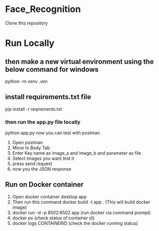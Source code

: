 # Face_Recognition
Clone this repository
# Run Locally
## then make a new virtual environment using the below command for windows
python -m venv .ven
## install requirements.txt file
pip install -r reqirements.txt
### then run the app.py file locally
python app.py
now you can test with postman
1. Open postman
2. Move to Body Tab
3. Enter Key name as image_a and image_b and parameter as file
4. Select Images you want test it
5. press send request
6. now you the JSON response
##  Run on Docker container
1. Open docker container desktop app 
2. Then run this command
   docker build -t app .
   (This will build docker image)
3. docker run -d -p 8502:8502 app (run docker via command prompt)
4. docker ps (check status of container id)
5. docker logs CONTAINERID (check the docker running status)
